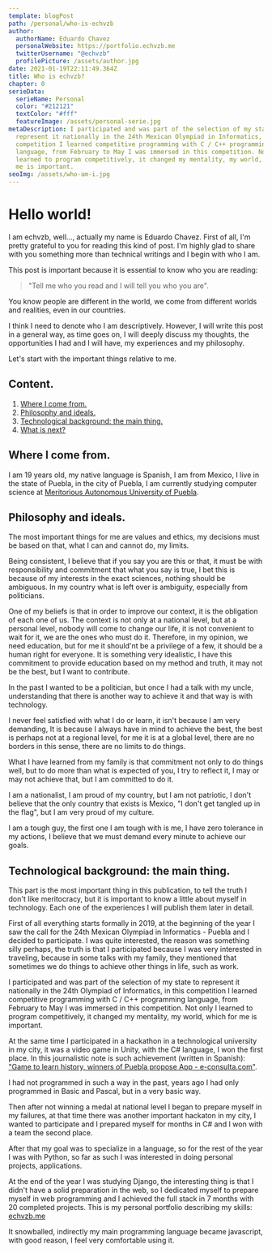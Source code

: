 ```yaml
---
template: blogPost
path: /personal/who-is-echvzb
author:
  authorName: Eduardo Chavez
  personalWebsite: https://portfolio.echvzb.me
  twitterUsername: "@echvzb"
  profilePicture: /assets/author.jpg
date: 2021-01-19T22:11:49.364Z
title: Who is echvzb?
chapter: 0
serieData:
  serieName: Personal
  color: "#212121"
  textColor: "#fff"
  featureImage: /assets/personal-serie.jpg
metaDescription: I participated and was part of the selection of my state to
  represent it nationally in the 24th Mexican Olympiad in Informatics, in this
  competition I learned competitive programming with C / C++ programming
  language, from February to May I was immersed in this competition. Not only I
  learned to program competitively, it changed my mentality, my world, which for
  me is important.
seoImg: /assets/who-am-i.jpg
---
```

# Hello world!

I am echvzb, well..., actually my name is Eduardo Chavez. First of all, I'm pretty grateful to you for reading this kind of post. I'm highly glad to share with you something more than technical writings and I begin with who I am.

This post is important because it is essential to know who you are reading:

> "Tell me who you read and I will tell you who you are". 

You know people are different in the world, we come from different worlds and realities, even in our countries.

I think I need to denote who I am descriptively. However, I will write this post in a general way, as time goes on, I will deeply discuss my thoughts, the opportunities I had and I will have, my experiences and my philosophy.

Let's start with the important things relative to me.

## Content.

1. [Where I come from.](#where-i-come-from)
2. [Philosophy and ideals.](#philosophy-and-ideals)
3. [Technological background: the main thing.](#technological-background-the-main-thing)
4. [What is next?]()

<div id='where-i-come'></div>

## Where I come from.

I am 19 years old, my native language is Spanish, I am from Mexico, I live in the state of Puebla, in the city of Puebla, I am currently studying computer science at [Meritorious Autonomous University of Puebla](https://www.buap.mx/).

<div id='ideals'></div>

## Philosophy and ideals.
The most important things for me are values and ethics, my decisions must be based on that, what I can and cannot do, my limits.

Being consistent, I believe that if you say you are this or that, it must be with responsibility and commitment that what you say is true, I bet this is because of my interests in the exact sciences, nothing should be ambiguous. In my country what is left over is ambiguity, especially from politicians.

One of my beliefs is that in order to improve our context, it is the obligation of each one of us. The context is not only at a national level, but at a personal level, nobody will come to change our life, it is not convenient to wait for it, we are the ones who must do it. Therefore, in my opinion, we need education, but for me it should'nt be a privilege of a few, it should be a human right for everyone. It is something very idealistic, I have this commitment to provide education based on my method and truth, it may not be the best, but I want to contribute.

In the past I wanted to be a politician, but once I had a talk with my uncle, understanding that there is another way to achieve it and that way is with technology.

I never feel satisfied with what I do or learn, it isn't because I am very demanding, It is because I always have in mind to achieve the best, the best is perhaps not at a regional level, for me it is at a global level, there are no borders in this sense, there are no limits to do things.

What I have learned from my family is that commitment not only to do things well, but to do more than what is expected of you, I try to reflect it, I may or may not achieve that, but I am committed to do it.

I am a nationalist, I am proud of my country, but I am not patriotic, I don't believe that the only country that exists is Mexico, "I don't get tangled up in the flag", but I am very proud of my culture.

I am a tough guy, the first one I am tough with is me, I have zero tolerance in my actions, I believe that we must demand every minute to achieve our goals.

<div id='tech-bg'></div>

## Technological background: the main thing.

This part is the most important thing in this publication, to tell the truth I don't like meritocracy, but it is important to know a little about myself in technology. Each one of the experiences I will publish them later in detail.

First of all everything starts formally in 2019, at the beginning of the year I saw the call for the 24th Mexican Olympiad in Informatics - Puebla and I decided to participate.
I was quite interested, the reason was something silly perhaps, the truth is that I participated because I was very interested in traveling, because in some talks with my family, they mentioned that sometimes we do things to achieve other things in life, such as work. 

I participated and was part of the selection of my state to represent it nationally in the 24th Olympiad of Informatics, in this competition I learned competitive programming with C / C++ programming language, from February to May I was immersed in this competition. Not only I learned to program competitively, it changed my mentality, my world, which for me is important.

At the same time I participated in a hackathon in a technological university in my city, it was a video game in Unity, with the C# language, I won the first place. In this journalistic note is such achievement (written in Spanish): ["Game to learn history, winners of Puebla propose App - e-consulta.com"](http://geeks.e-consulta.com/apps/video-juego-para-aprender-historia-proponen-ganadores-de-puebla-app/).

I had not programmed in such a way in the past, years ago I had only programmed in Basic and Pascal, but in a very basic way.

Then after not winning a medal at national level I began to prepare myself in my failures, at that time there was another important hackaton in my city, I wanted to participate and I prepared myself for months in C# and I won with a team the second place.

After that my goal was to specialize in a language, so for the rest of the year I was with Python, so far as such I was interested in doing personal projects, applications.

At the end of the year I was studying Django, the interesting thing is that I didn't have a solid preparation in the web, so I dedicated myself to prepare myself in web programming and I achieved the full stack in 7 months with 20 completed projects. This is my personal portfolio describing my skills: [echvzb.me](https://echvzb.me)

It snowballed, indirectly my main programming language became javascript, with good reason, I feel very comfortable using it.

<div id='whats-next'></div>
